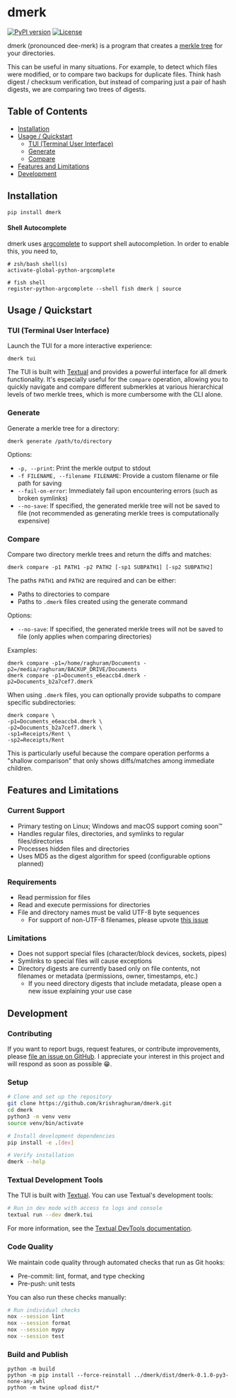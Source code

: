 # dmerk

[![PyPI version](https://img.shields.io/pypi/v/dmerk.svg)](https://pypi.org/project/dmerk/)
[![License](https://img.shields.io/github/license/krishraghuram/dmerk.svg)](https://github.com/krishraghuram/dmerk/blob/main/LICENSE)

dmerk (pronounced dee-merk) is a program that creates a [merkle tree](https://en.wikipedia.org/wiki/Merkle_tree) for your directories.

This can be useful in many situations. For example, to detect which files were modified, or to compare two backups for duplicate files.
Think hash digest / checksum verification, but instead of comparing just a pair of hash digests, we are comparing two trees of digests.

## Table of Contents
- [Installation](#installation)
- [Usage / Quickstart](#usage--quickstart)
  - [TUI (Terminal User Interface)](#tui-terminal-user-interface)
  - [Generate](#generate)
  - [Compare](#compare)
- [Features and Limitations](#features-and-limitations)
- [Development](#development)

## Installation

```
pip install dmerk
```

#### Shell Autocomplete

dmerk uses [argcomplete](https://github.com/kislyuk/argcomplete) to support shell autocompletion. In order to enable this, you need to,

```shell
# zsh/bash shell(s)
activate-global-python-argcomplete

# fish shell
register-python-argcomplete --shell fish dmerk | source
```

## Usage / Quickstart

### TUI (Terminal User Interface)

Launch the TUI for a more interactive experience:

```
dmerk tui
```

The TUI is built with [Textual](https://textual.textualize.io/) and provides a powerful interface for all dmerk functionality. It's especially useful for the `compare` operation, allowing you to quickly navigate and compare different submerkles at various hierarchical levels of two merkle trees, which is more cumbersome with the CLI alone.

### Generate

Generate a merkle tree for a directory:

```
dmerk generate /path/to/directory
```

Options:
- `-p, --print`: Print the merkle output to stdout
- `-f FILENAME, --filename FILENAME`: Provide a custom filename or file path for saving
- `--fail-on-error`: Immediately fail upon encountering errors (such as broken symlinks)
- `--no-save`: If specified, the generated merkle tree will not be saved to file (not recommended as generating merkle trees is computationally expensive)

### Compare

Compare two directory merkle trees and return the diffs and matches:

```
dmerk compare -p1 PATH1 -p2 PATH2 [-sp1 SUBPATH1] [-sp2 SUBPATH2]
```

The paths `PATH1` and `PATH2` are required and can be either:
- Paths to directories to compare
- Paths to `.dmerk` files created using the generate command

Options:
- `--no-save`: If specified, the generated merkle trees will not be saved to file (only applies when comparing directories)

Examples:
```
dmerk compare -p1=/home/raghuram/Documents -p2=/media/raghuram/BACKUP_DRIVE/Documents
dmerk compare -p1=Documents_e6eaccb4.dmerk -p2=Documents_b2a7cef7.dmerk
```

When using `.dmerk` files, you can optionally provide subpaths to compare specific subdirectories:

```
dmerk compare \
-p1=Documents_e6eaccb4.dmerk \
-p2=Documents_b2a7cef7.dmerk \
-sp1=Receipts/Rent \
-sp2=Receipts/Rent
```

This is particularly useful because the compare operation performs a "shallow comparison" that only shows diffs/matches among immediate children.

## Features and Limitations

### Current Support
* Primary testing on Linux; Windows and macOS support coming soon™
* Handles regular files, directories, and symlinks to regular files/directories
* Processes hidden files and directories
* Uses MD5 as the digest algorithm for speed (configurable options planned)

### Requirements
* Read permission for files
* Read and execute permissions for directories
* File and directory names must be valid UTF-8 byte sequences
  - For support of non-UTF-8 filenames, please upvote [this issue](https://github.com/krishraghuram/dmerk/issues/2)

### Limitations
* Does not support special files (character/block devices, sockets, pipes)
* Symlinks to special files will cause exceptions
* Directory digests are currently based only on file contents, not filenames or metadata (permissions, owner, timestamps, etc.)
  - If you need directory digests that include metadata, please open a new issue explaining your use case

## Development

### Contributing
If you want to report bugs, request features, or contribute improvements, please [file an issue on GitHub](https://github.com/krishraghuram/dmerk/issues). I appreciate your interest in this project and will respond as soon as possible 😁.

### Setup
```bash
# Clone and set up the repository
git clone https://github.com/krishraghuram/dmerk.git
cd dmerk
python3 -m venv venv
source venv/bin/activate

# Install development dependencies
pip install -e .[dev]

# Verify installation
dmerk --help
```

### Textual Development Tools
The TUI is built with [Textual](https://textual.textualize.io/). You can use Textual's development tools:

```bash
# Run in dev mode with access to logs and console
textual run --dev dmerk.tui
```

For more information, see the [Textual DevTools documentation](https://textual.textualize.io/guide/devtools/).

### Code Quality

We maintain code quality through automated checks that run as Git hooks:
- Pre-commit: lint, format, and type checking
- Pre-push: unit tests

You can also run these checks manually:

```bash
# Run individual checks
nox --session lint
nox --session format
nox --session mypy
nox --session test
```

### Build and Publish

```
python -m build
python -m pip install --force-reinstall ../dmerk/dist/dmerk-0.1.0-py3-none-any.whl
python -m twine upload dist/*
```